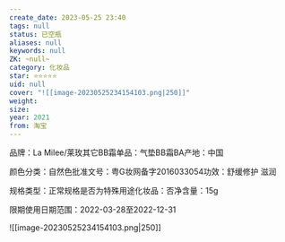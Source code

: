 ```yaml
---
create_date: 2023-05-25 23:40
tags: null
status: 已空瓶
aliases: null
keywords: null
ZK: ~null~
category: 化妆品
star: ⭐⭐⭐⭐⭐
uid: null
cover: "![[image-20230525234154103.png|250]]"
weight: 
size: 
year: 2021
from: 淘宝
---
```


品牌：La Milee/莱玫其它BB霜单品：气垫BB霜BA产地：中国

颜色分类：自然色批准文号：粤G妆网备字2016033054功效：舒缓修护 滋润

规格类型：正常规格是否为特殊用途化妆品：否净含量：15g

限期使用日期范围：2022-03-28至2022-12-31

![[image-20230525234154103.png|250]]

